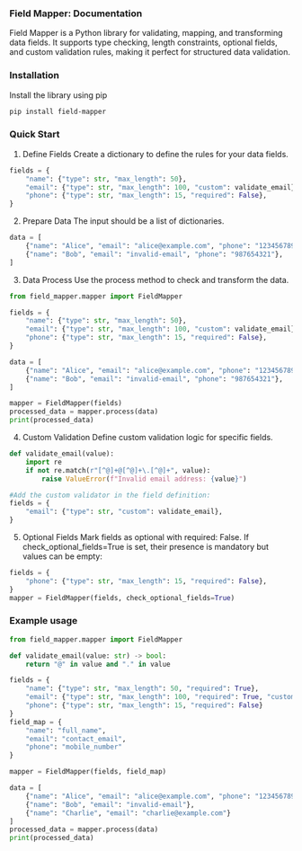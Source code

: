 ### Field Mapper: Documentation

Field Mapper is a Python library for validating, mapping, and transforming data fields. It supports type checking, length constraints, optional fields, and custom validation rules, making it perfect for structured data validation.

### Installation
Install the library using pip
```bash
pip install field-mapper
```

### Quick Start
1. Define Fields
Create a dictionary to define the rules for your data fields.
```python
fields = {
    "name": {"type": str, "max_length": 50},
    "email": {"type": str, "max_length": 100, "custom": validate_email},
    "phone": {"type": str, "max_length": 15, "required": False},
}
```

2. Prepare Data
The input should be a list of dictionaries.
```python
data = [
    {"name": "Alice", "email": "alice@example.com", "phone": "123456789"},
    {"name": "Bob", "email": "invalid-email", "phone": "987654321"},
]
```

3. Data Process
Use the process method to check and transform the data.
```python
from field_mapper.mapper import FieldMapper

fields = {
    "name": {"type": str, "max_length": 50},
    "email": {"type": str, "max_length": 100, "custom": validate_email},
    "phone": {"type": str, "max_length": 15, "required": False},
}

data = [
    {"name": "Alice", "email": "alice@example.com", "phone": "123456789"},
    {"name": "Bob", "email": "invalid-email", "phone": "987654321"},
]

mapper = FieldMapper(fields)
processed_data = mapper.process(data)
print(processed_data)

```

4. Custom Validation
Define custom validation logic for specific fields.

```python
def validate_email(value):  
    import re  
    if not re.match(r"[^@]+@[^@]+\.[^@]+", value):  
        raise ValueError(f"Invalid email address: {value}")  

#Add the custom validator in the field definition:
fields = {
    "email": {"type": str, "custom": validate_email},
}

```

5. Optional Fields
Mark fields as optional with required: False. 
If check_optional_fields=True is set, their presence is mandatory but values can be empty:
```python
fields = {
    "phone": {"type": str, "max_length": 15, "required": False},
}
mapper = FieldMapper(fields, check_optional_fields=True)  

```

### Example usage
```python
from field_mapper.mapper import FieldMapper

def validate_email(value: str) -> bool:
    return "@" in value and "." in value

fields = {
    "name": {"type": str, "max_length": 50, "required": True},
    "email": {"type": str, "max_length": 100, "required": True, "custom": validate_email},
    "phone": {"type": str, "max_length": 15, "required": False}
}
field_map = {
    "name": "full_name",
    "email": "contact_email",
    "phone": "mobile_number"
}

mapper = FieldMapper(fields, field_map)

data = [
    {"name": "Alice", "email": "alice@example.com", "phone": "1234567890"},
    {"name": "Bob", "email": "invalid-email"},
    {"name": "Charlie", "email": "charlie@example.com"}
]
processed_data = mapper.process(data)
print(processed_data)

```
